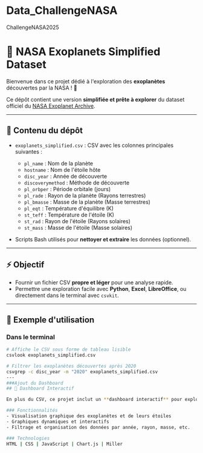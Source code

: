 # Data_ChallengeNASA
ChallengeNASA2025

# 🌌 NASA Exoplanets Simplified Dataset

Bienvenue dans ce projet dédié à l'exploration des **exoplanètes** découvertes par la NASA ! 🚀  

Ce dépôt contient une version **simplifiée et prête à explorer** du dataset officiel du [NASA Exoplanet Archive](http://exoplanetarchive.ipac.caltech.edu).

---

## 📂 Contenu du dépôt

- `exoplanets_simplified.csv` : CSV avec les colonnes principales suivantes :
  - `pl_name` : Nom de la planète  
  - `hostname` : Nom de l'étoile hôte  
  - `disc_year` : Année de découverte  
  - `discoverymethod` : Méthode de découverte  
  - `pl_orbper` : Période orbitale (jours)  
  - `pl_rade` : Rayon de la planète (Rayons terrestres)  
  - `pl_bmasse` : Masse de la planète (Masse terrestres)  
  - `pl_eqt` : Température d'équilibre (K)  
  - `st_teff` : Température de l'étoile (K)  
  - `st_rad` : Rayon de l'étoile (Rayons solaires)  
  - `st_mass` : Masse de l'étoile (Masse solaires)  

- Scripts Bash utilisés pour **nettoyer et extraire** les données (optionnel).

---

## ⚡ Objectif

- Fournir un fichier CSV **propre et léger** pour une analyse rapide.  
- Permettre une exploration facile avec **Python**, **Excel**, **LibreOffice**, ou directement dans le terminal avec `csvkit`.

---

## 🚀 Exemple d'utilisation

### Dans le terminal
```bash
# Affiche le CSV sous forme de tableau lisible
csvlook exoplanets_simplified.csv

# Filtrer les exoplanètes découvertes après 2020
csvgrep -c disc_year -m "2020" exoplanets_simplified.csv
---
###Ajout du Dashboard
## 🌌 Dashboard Interactif

En plus du CSV, ce projet inclut un **dashboard interactif** pour explorer les exoplanètes de manière visuelle et intuitive.  

### Fonctionnalités
- Visualisation graphique des exoplanètes et de leurs étoiles  
- Graphiques dynamiques et interactifs  
- Filtrage et organisation des données par année, rayon, masse, etc.  

### Technologies
HTML | CSS | JavaScript | Chart.js | Miller 
